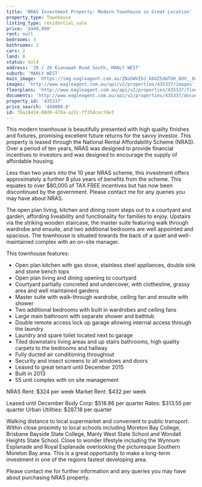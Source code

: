 ```yaml
---
title: 'NRAS Investment Property: Modern Townhouse in Great Location'
property_type: Townhouse
listing_type: residential_sale
price: '$449,000'
rent: null
bedrooms: 3
bathrooms: 2
cars: 2
land: 0
status: Sold
address: '20 / 20 Kianawah Road South, MANLY WEST'
suburb: 'MANLY WEST'
main_image: 'https://img.eagleagent.com.au/ZNa5WVIhJ_kbOZ5dmTbR_8dV__8=/1280x854/smart/https://s3-us-west-2.amazonaws.com/eagleagent-orig/images/6823359/120544677-image-M.jpg'
images: 'http://www.eagleagent.com.au/api/v2/properties/435337/images'
floorplans: 'http://www.eagleagent.com.au/api/v2/properties/435337/floorplans'
documents: 'http://www.eagleagent.com.au/api/v2/properties/435337/documents'
property_id: '435337'
price_search: '449000.0'
id: f6a18434-08d9-470a-a22c-ff35dcec7de3
---
```

This modern townhouse is beautifully presented with high quality finishes and fixtures, promising excellent future returns for the savvy investor. This property is leased through the National Rental Affordability Scheme (NRAS). Over a period of ten years, NRAS was designed to provide financial incentives to investors and was designed to encourage the supply of affordable housing.

Less than two years into the 10 year NRAS scheme, this investment offers approximately a further 8 plus years of benefits from the scheme. This equates to over $80,000 of TAX FREE incentives but has now been discontinued by the government. Please contact me for any queries you may have about NRAS.

The open plan living, kitchen and dining room steps out to a courtyard and garden, affording liveability and functionality for families to enjoy. Upstairs via the striking wooden staircase, the master suite featuring walk through wardrobe and ensuite, and two additional bedrooms are well appointed and spacious. The townhouse is situated towards the back of a quiet and well-maintained complex with an on-site manager.

This townhouse features:
*  Open plan kitchen with gas stove, stainless steel appliances, double sink and stone bench tops
*  Open plan living and dining opening to courtyard
*  Courtyard partially concreted and undercover, with clothesline, grassy area and well maintained gardens
*  Master suite with walk-through wardrobe, ceiling fan and ensuite with shower
*  Two additional bedrooms with built in wardrobes and ceiling fans
*  Large main bathroom with separate shower and bathtub
*  Double remote access lock up garage allowing internal access through the laundry
*  Laundry and spare toilet located next to garage
*  Tiled downstairs living areas and up stairs bathrooms, high quality carpets to the bedrooms and hallway
*  Fully ducted air conditioning throughout
*  Security and insect screens to all windows and doors
*  Leased to great tenant until December 2015
*  Built in 2013
*  55 unit complex with on site management

NRAS Rent: $324 per week
Market Rent: $432 per week

Leased until December
Body Corp: $518.86 per quarter
Rates: $313.55 per quarter
Urban Utilities: $287.18 per quarter

Walking distance to local supermarket and convenient to public transport. Within close proximity to local schools including Moreton Bay College, Brisbane Bayside State College, Manly West State School and Wondall Heights State School. Close to wonder lifestyle including the Wynnum Esplanade and Royal Esplanade overlooking the picturesque Southern Moreton Bay area. This is a great opportunity to make a long-term investment in one of the regions fastest developing area.

Please contact me for further information and any queries you may have about purchasing NRAS property.